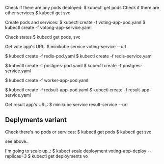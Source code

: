 Check if there are any pods deployed:
$ kubectl get pods
Check if there are other services
$ kubectl get svc

Create pods and services:
$ kubectl create -f voting-app-pod.yaml
$ kubectl create -f votong-app-service.yaml

Check status
$ kubectl get pods, svc

Get vote app's URL:
$ minikube service voting-service --url

$ kubectl create -f redis-pod.yaml
$ kubectl create -f redis-service.yaml

$ kubectl create -f postgres-pod.yaml
$ kubectl create -f postgres-service.yaml

$ kubectl create -f worker-app-pod.yaml

$ kubectl create -f redsult-app-pod.yaml
$ kubectl create -f result-app-service.yaml

Get result app's URL:
$ minikube service result-service --url


## Deplyments variant
Check there's no pods or services:
$ kubectl get pods
$ kubectl get svc

see above.. 

I'm going to scale up..:
$ kubect scale deployment voting-app-deploy --replicas=3
$ kubectl get deployments vo
